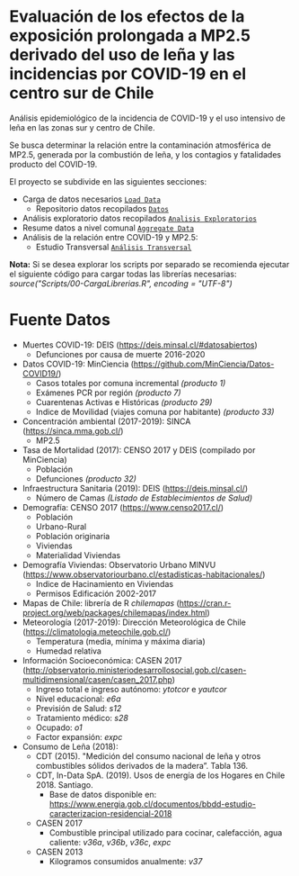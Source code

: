 Evaluación de los efectos de la exposición prolongada a MP2.5 derivado del uso de leña y las incidencias por COVID-19 en el centro sur de Chile
================
Análisis epidemiológico de la incidencia de COVID-19 y el uso intensivo de leña en las zonas sur y centro de Chile.

Se busca determinar la relación entre la contaminación atmosférica de MP2.5, generada por la combustión de leña, y 
los contagios y fatalidades producto del COVID-19.

El proyecto se subdivide en las siguientes secciones:
* Carga de datos necesarios [`Load Data`](https://github.com/pmbusch/Analisis-COVID-MP2.5/tree/master/Scripts/Load_Data)
	* Repositorio datos recopilados [`Datos`](https://github.com/pmbusch/Analisis-COVID-MP2.5/tree/master/Data/Data_Original)
* Análisis exploratorio datos recopilados [`Analisis Exploratorios`](https://github.com/pmbusch/Analisis-COVID-MP2.5/tree/master/Scripts/Analisis_Exploratorios)
* Resume datos a nivel comunal [`Aggregate Data`](https://github.com/pmbusch/Analisis-COVID-MP2.5/tree/master/Scripts/Aggregate_Data)
* Análisis de la relación entre COVID-19 y MP2.5:
	* Estudio Transversal [`Análisis Transversal`](https://github.com/pmbusch/Analisis-COVID-MP2.5/tree/master/Scripts/05-AnalisisTransversal.R)

**Nota:** Si se desea explorar los scripts por separado se recomienda ejecutar el siguiente código para cargar todas las librerías necesarias: *source("Scripts/00-CargaLibrerias.R", encoding = "UTF-8")*

# Fuente Datos
* Muertes COVID-19: DEIS (https://deis.minsal.cl/#datosabiertos)
	* Defunciones por causa de muerte 2016-2020
* Datos COVID-19: MinCiencia (https://github.com/MinCiencia/Datos-COVID19/)
	* Casos totales por comuna incremental *(producto 1)*
	* Exámenes PCR por región *(producto 7)*
	* Cuarentenas Activas e Históricas *(producto 29)*
	* Indice de Movilidad (viajes comuna por habitante) *(producto 33)*
* Concentración ambiental (2017-2019): SINCA (https://sinca.mma.gob.cl/)
	* MP2.5
* Tasa de Mortalidad (2017): CENSO 2017 y DEIS (compilado por MinCiencia)
	* Población 
	* Defunciones *(producto 32)*
* Infraestructura Sanitaria (2019): DEIS (https://deis.minsal.cl/)
	* Número de Camas *(Listado de Establecimientos de Salud)*
* Demografía: CENSO 2017 (https://www.censo2017.cl/)
	* Población
	* Urbano-Rural
	* Población originaria
	* Viviendas
	* Materialidad Viviendas
* Demografía Viviendas: Observatorio Urbano MINVU (https://www.observatoriourbano.cl/estadisticas-habitacionales/)
	* Indice de Hacinamiento en Viviendas
	* Permisos Edificación 2002-2017
* Mapas de Chile: librería de R *chilemapas* (https://cran.r-project.org/web/packages/chilemapas/index.html)
* Meteorología (2017-2019): Dirección Meteorológica de Chile (https://climatologia.meteochile.gob.cl/)
	* Temperatura (media, mínima y máxima diaria)
	* Humedad relativa
* Información Socioeconómica: CASEN 2017 (http://observatorio.ministeriodesarrollosocial.gob.cl/casen-multidimensional/casen/casen_2017.php)
	* Ingreso total e ingreso autónomo: *ytotcor* e *yautcor*
	* Nivel educacional: *e6a* 
	* Previsión de Salud: *s12* 
	* Tratamiento médico: *s28*
	* Ocupado: *o1*
	* Factor expansión: *expc*
* Consumo de Leña (2018): 
	* CDT (2015). "Medición del consumo nacional de leña y otros combustibles sólidos derivados de la madera”. Tabla 136.
	* CDT, In-Data SpA. (2019). Usos de energía de los Hogares en Chile 2018. Santiago.
		* Base de datos disponible en: https://www.energia.gob.cl/documentos/bbdd-estudio-caracterizacion-residencial-2018
	* CASEN 2017
		* Combustible principal utilizado para cocinar, calefacción, agua caliente: *v36a*, *v36b*, *v36c*, *expc*
	* CASEN 2013
		* Kilogramos consumidos anualmente: *v37*
